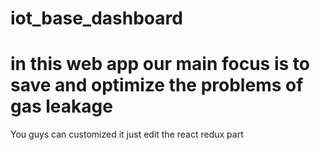 # iot_base_dashboard
 
# in this web app our main focus is to save and optimize the problems of gas leakage
You guys can customized it just edit the react redux part

